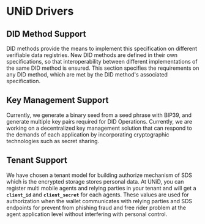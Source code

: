 # UNiD Drivers

## DID Method Support

DID methods provide the means to implement this specification on different verifiable data registries. New DID methods are defined in their own specifications, so that interoperability between different implementations of the same DID method is ensured. This section specifies the requirements on any DID method, which are met by the DID method's associated specification.

## Key Management Support

Currently, we generate a binary seed from a seed phrase with BIP39, and generate multiple key pairs required for DID Operations. Currently, we are working on a decentralized key management solution that can respond to the demands of each application by incorporating cryptographic technologies such as secret sharing.

## Tenant Support

We have chosen a tenant model for building authorize mechanism of SDS which is the encrypted storage stores personal data. At UNiD, you can register multi mobile agents and relying parties in your tenant and will get a **`client_id`** and **`client_secret`** for each agents. These values are used for authorization when the wallet communicates with relying parties and SDS endpoints for prevent from phishing fraud and free rider problem at the agent application level without interfering with personal control.
